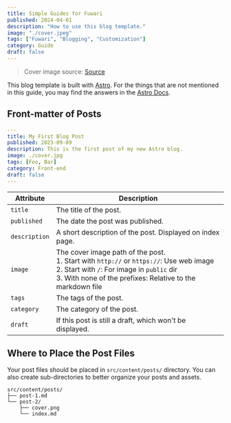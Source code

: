```yaml
---
title: Simple Guides for Fuwari
published: 2024-04-01
description: "How to use this blog template."
image: "./cover.jpeg"
tags: ["Fuwari", "Blogging", "Customization"]
category: Guide
draft: false
---
```


> Cover image source: [Source](https://image.civitai.com/xG1nkqKTMzGDvpLrqFT7WA/208fc754-890d-4adb-9753-2c963332675d/width=2048/01651-1456859105-(colour_1.5),girl,_Blue,yellow,green,cyan,purple,red,pink,_best,8k,UHD,masterpiece,male%20focus,%201boy,gloves,%20ponytail,%20long%20hair,.jpeg)

This blog template is built with [Astro](https://astro.build/). For the things that are not mentioned in this guide, you may find the answers in the [Astro Docs](https://docs.astro.build/).

## Front-matter of Posts

```yaml
---
title: My First Blog Post
published: 2023-09-09
description: This is the first post of my new Astro blog.
image: ./cover.jpg
tags: [Foo, Bar]
category: Front-end
draft: false
---
```

| Attribute     | Description                                                                                                                                                                                                 |
|---------------|-------------------------------------------------------------------------------------------------------------------------------------------------------------------------------------------------------------|
| `title`       | The title of the post.                                                                                                                                                                                      |
| `published`   | The date the post was published.                                                                                                                                                                            |
| `description` | A short description of the post. Displayed on index page.                                                                                                                                                   |
| `image`       | The cover image path of the post.<br/>1. Start with `http://` or `https://`: Use web image<br/>2. Start with `/`: For image in `public` dir<br/>3. With none of the prefixes: Relative to the markdown file |
| `tags`        | The tags of the post.                                                                                                                                                                                       |
| `category`    | The category of the post.                                                                                                                                                                                   |
| `draft`        | If this post is still a draft, which won't be displayed.                                                                                                                                                    |

## Where to Place the Post Files



Your post files should be placed in `src/content/posts/` directory. You can also create sub-directories to better organize your posts and assets.

```
src/content/posts/
├── post-1.md
└── post-2/
    ├── cover.png
    └── index.md
```
